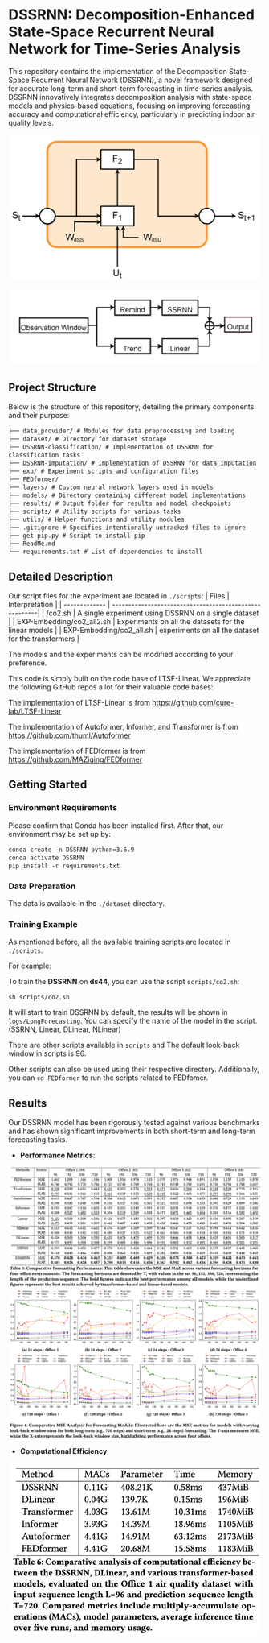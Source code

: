 # DSSRNN: Decomposition-Enhanced State-Space Recurrent Neural Network for Time-Series Analysis
This repository contains the implementation of the Decomposition State-Space Recurrent Neural Network (DSSRNN), a novel framework designed for accurate long-term and short-term forecasting in time-series analysis. DSSRNN innovatively integrates decomposition analysis with state-space models and physics-based equations, focusing on improving forecasting accuracy and computational efficiency, particularly in predicting indoor air quality levels.


![SSRNN Architecture](images/SSRNN.png "SSRNN Model Architecture")

![DSSRNN Architecture](images/DSSRNN.png "DSSRNN Model Architecture")

## Project Structure
Below is the structure of this repository, detailing the primary components and their purpose:
```
├── data_provider/ # Modules for data preprocessing and loading
├── dataset/ # Directory for dataset storage
├── DSSRNN-classification/ # Implementation of DSSRNN for classification tasks
├── DSSRNN-imputation/ # Implementation of DSSRNN for data imputation
├── exp/ # Experiment scripts and configuration files
├── FEDformer/
├── layers/ # Custom neural network layers used in models
├── models/ # Directory containing different model implementations
├── results/ # Output folder for results and model checkpoints
├── scripts/ # Utility scripts for various tasks
├── utils/ # Helper functions and utility modules
├── .gitignore # Specifies intentionally untracked files to ignore
├── get-pip.py # Script to install pip
├── ReadMe.md
└── requirements.txt # List of dependencies to install
```

## Detailed Description
Our script files for the experiment are located in `./scripts`:
| Files      |                              Interpretation                          |
| ------------- | -------------------------------------------------------| 
| /co2.sh    | A single experiment using DSSRNN on a single dataset                    |
| EXP-Embedding/co2_all2.sh      | Experiments on all the datasets for the linear models   | 
| EXP-Embedding/co2_all.sh        | experiments on all the dataset for the transformers      |

The models and the experiments can be modified according to your preference.

This code is simply built on the code base of LTSF-Linear. We appreciate the following GitHub repos a lot for their valuable code bases:

The implementation of LTSF-Linear is from https://github.com/cure-lab/LTSF-Linear

The implementation of Autoformer, Informer, and Transformer is from https://github.com/thuml/Autoformer

The implementation of FEDformer is from https://github.com/MAZiqing/FEDformer

## Getting Started
### Environment Requirements

Please confirm that Conda has been installed first. After that, our environment may be set up by:

```
conda create -n DSSRNN python=3.6.9
conda activate DSSRNN
pip install -r requirements.txt
```

### Data Preparation

The data is available in the `./dataset` directory.

### Training Example
As mentioned before, all the available training scripts are located in `./scripts`.

For example:

To train the **DSSRNN** on **ds44**, you can use the script `scripts/co2.sh`:
```
sh scripts/co2.sh
```
It will start to train DSSRNN by default, the results will be shown in `logs/LongForecasting`. You can specify the name of the model in the script. (SSRNN, Linear, DLinear, NLinear)

There are other scripts available in `scripts` and The default look-back window in scripts is 96.

Other scripts can also be used using their respective directory. Additionally, you can `cd FEDformer` to run the scripts related to FEDfomer.




## Results

Our DSSRNN model has been rigorously tested against various benchmarks and has shown significant improvements in both short-term and long-term forecasting tasks. 

- **Performance Metrics**: 

![Prediction Comparison](images/Prediction-Comparison.png "Prediction Comparison Between Models")
![Prediction Comparison Between Models For Both Long and Short Terms](images/Prediction-comparision-long-short.png "Prediction Comparison Between Models For Both Long and Short Terms")

- **Computational Efficiency**: 

![Computational Efficiency](images/Computational-Efficiency.png "Computational Efficiency Between Models")


